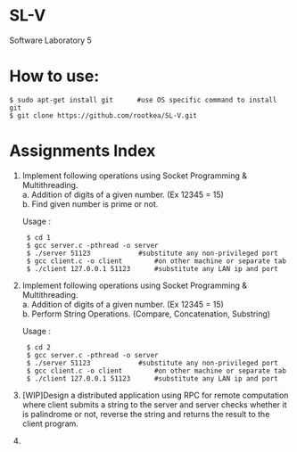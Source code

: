 # SL-V
Software Laboratory 5

# How to use:  
	$ sudo apt-get install git		#use OS specific command to install git
	$ git clone https://github.com/rootkea/SL-V.git

# Assignments Index
1. Implement following operations using Socket Programming & Multithreading.  
	a. Addition of digits of a given number. (Ex 12345 = 15)  
	b. Find given number is prime or not.  
	
	Usage :  
	
		$ cd 1
		$ gcc server.c -pthread -o server
		$ ./server 51123			#substitute any non-privileged port
		$ gcc client.c -o client 		#on other machine or separate tab
		$ ./client 127.0.0.1 51123		#substitute any LAN ip and port

2. Implement following operations using Socket Programming & Multithreading.  
	a. Addition of digits of a given number. (Ex 12345 = 15)  
	b. Perform String Operations. (Compare, Concatenation, Substring)  

	Usage :  
	
		$ cd 2
		$ gcc server.c -pthread -o server
		$ ./server 51123			#substitute any non-privileged port
		$ gcc client.c -o client 		#on other machine or separate tab
		$ ./client 127.0.0.1 51123		#substitute any LAN ip and port

3. [WIP]Design a distributed application using RPC for remote computation where client submits a
string to the server and server checks whether it is palindrome or not, reverse the string and
returns the result to the client program.  

4. 

